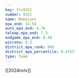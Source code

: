 ```yaml
---
key: frc9151
number: 9151
name: RoboLynx
epa_end: 12.54
auto_epa_end: 4.76
teleop_epa_end: 7.3
endgame_epa_end: 0.48
winrate: 0.2
district_epa_rank: 945
district_epa_percentile: 0.4753
type: Team
---
```

[[2024nvlv]]

